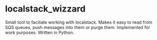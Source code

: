 # localstack_wizzard
Small tool to faciliate working with localstack. Makes it easy to read from SQS queues, push messages into them or purge them. Implemented for work purposes. Written in Python. 
